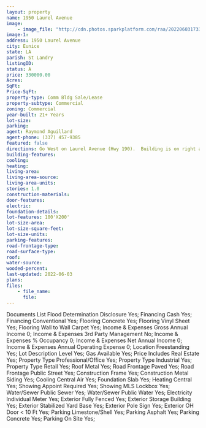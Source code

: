 ```yaml
---
layout: property
name: 1950 Laurel Avenue
image:
    - image_file: "http://cdn.photos.sparkplatform.com/raa/20220603173348680504000000.jpg"
image-1:
address: 1950 Laurel Avenue
city: Eunice
state: LA
parish: St Landry
listingID: 
status: A
price: 330000.00
Acres: 
SqFt: 
Price-SqFt: 
property-type: Comm Bldg Sale/Lease
property-subtype: Commercial
zoning: Commercial
year-built: 21+ Years
lot-size: 
parking: 
agent: Raymond Aguillard
agent-phone: (337) 457-9385
featured: false
directions: Go West on Laurel Avenue (Hwy 190).  Building is on right across from carwash.
building-features: 
cooling: 
heating: 
living-area: 
living-area-source: 
living-area-units: 
stories: 1.0
construction-materials: 
door-features: 
electric: 
foundation-details: 
lot-features: 100'X200'
lot-size-area: 
lot-size-square-feet: 
lot-size-units: 
parking-features: 
road-frontage-type: 
road-surface-type: 
roof: 
water-source: 
wooded-percent: 
last-updated: 2022-06-03
plans: 
files:
    - file_name:
      file:
---
```

Documents List	Flood Determination Disclosure	Yes;
Financing	Cash	Yes;
Financing	Conventional	Yes;
Flooring	Concrete	Yes;
Flooring	Vinyl Sheet	Yes;
Flooring	Wall to Wall Carpet	Yes;
Income & Expenses	Gross Annual Income	0;
Income & Expenses	3rd Party Management	No;
Income & Expenses	% Occupancy	0;
Income & Expenses	Net Annual Income	0;
Income & Expenses	Annual Operating Expense	0;
Location	Freestanding	Yes;
Lot Description	Level	Yes;
Gas	Available	Yes;
Price Includes	Real Estate	Yes;
Property Type	Professional/Office	Yes;
Property Type	Industrial	Yes;
Property Type	Retail	Yes;
Roof	Metal	Yes;
Road Frontage	Paved	Yes;
Road Frontage	Public Street	Yes;
Construction	Frame	Yes;
Construction	Metal Siding	Yes;
Cooling	Central Air	Yes;
Foundation	Slab	Yes;
Heating	Central	Yes;
Showing	Appoint Required	Yes;
Showing	MLS Lockbox	Yes;
Water/Sewer	Public Sewer	Yes;
Water/Sewer	Public Water	Yes;
Electricity	Individual Meter	Yes;
Exterior	Fully Fenced	Yes;
Exterior	Storage Building	Yes;
Exterior	Stabilized Yard Base	Yes;
Exterior	Pole Sign	Yes;
Exterior	OH Door < 10 Ft	Yes;
Parking	Limestone/Shell	Yes;
Parking	Asphalt	Yes;
Parking	Concrete	Yes;
Parking	On Site	Yes;

